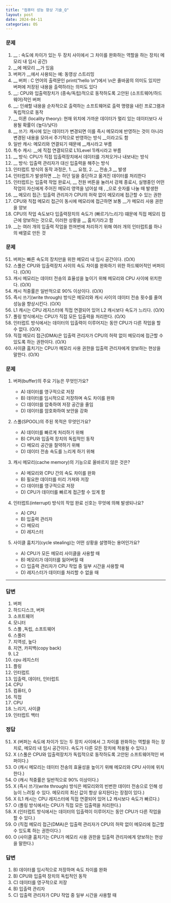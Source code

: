 ```yaml
---
title: "컴퓨터 성능 향상 기술_Q"
layout: post
date: 2024-04-11
categories: OS
---
```

### 문제

1. __ : 속도에 차이가 있는 두 장치 사이에서 그 차이를 완화하는 역할을 하는 장치( 메모리 내 임시 공간)
2. __에 메모리 __가 있음
3. 버퍼가 __에서 사용되는 예: 동영상 스트리밍
4. __ 버퍼 : C 언어의 출력문인 print(“hello \n”)에서 \n은 줄바꿈의 의미도 있지만 버퍼에 저장된 내용을 출력하라는 의미도 있다
5. __: CPU와 입출력장치가 (종속/독립)적으로 동작하도록 고안된 (소프트웨어/하드웨어)적인 버퍼
6. __: 인쇄할 내용을 순차적으로 출력하는 소프트웨어로 출력 명령을 내린 프로그램과 독립적으로 동작
7. __ 이론 (locality theory): 현재 위치에 가까운 데이터가 멀리 있는 데이터보다 사용될 확률이 (높다/낮다)
8. __ 쓰기: 캐시에 있는 데이터가 변경되면 이를 즉시 메모리에 반영하는 것이 아니라 변경된 내용을 모아서 주기적으로 반영하는 방식
__이라고도 함
9. 일반 캐시: 메모리와 연결되기 때문에 __캐시라고 부름
10. 특수 캐시: __에 직접 연결되므로 L1(Level 1)캐시라고 부름
11. __ 방식: CPU가 직접 입출력장치에서 데이터를 가져오거나 내보내는 방식
12. __ 방식: 입출력 관리자가 대신 입출력을 해주는 방식
13. 인터럽트 방식의 동작 과정은, 1. __ 요청, 2. __ 전송,3 __ 발생
14. 인터럽트가 발생하면 __는 하던 일을 중단하고 옮겨진 데이터를 처리한다
15. 인터럽트는 입출력 작업 완료시, __ 전원 버튼을 눌러서 강제 종료시, 실행중인 어떤 작업이 자신에게 주어진 메모리 영역을 넘어설 때 , _으로 숫자를 나눌 때 발생한
16. __ 메모리 접근: 입출력 관리자가 CPU의 허락 없이 메모리에 접근할 수 있는 권한
17. CPU와 직접 메모리 접근이 동시에 메모리에 접근하면 보통 __가 메모리 사용 권한을 양보
18. CPU의 작업 속도보다 입출력장치의 속도가 (빠르기/느리기) 떄문에 직접 메모리 접근에 양보하는 것으로, 이러한 상황을 __ 훔치기라고 함
19. __는 여러 개의 입출력 작업을 한꺼번에 처리하기 위해 여러 개의 인터럽트를 하나의 배열로 만든 것

### 문제

51.  버퍼는 빠른 속도의 장치만을 위한 메모리 내 임시 공간이다. (O/X)
52.  스풀은 CPU와 입출력장치 사이의 속도 차이를 완화하기 위한 하드웨어적인 버퍼이다. (O/X)
53.  캐시 메모리는 데이터 전송의 효율성을 높이기 위해 메모리와 CPU 사이에 위치한다. (O/X)
54.  캐시 적중률은 일반적으로 90% 이상이다. (O/X)
55.  즉시 쓰기(write through) 방식은 메모리와 캐시 사이의 데이터 전송 횟수를 줄여 성능을 향상시킨다. (O/X)
56.  L1 캐시는 CPU 레지스터에 직접 연결되어 있어 L2 캐시보다 속도가 느리다. (O/X)
57.  폴링 방식에서는 CPU가 직접 모든 입출력을 처리한다. (O/X)
58.  인터럽트 방식에서는 데이터의 입출력이 이루어지는 동안 CPU가 다른 작업을 할 수 없다. (O/X)
59.  직접 메모리 접근(DMA)은 입출력 관리자가 CPU의 허락 없이 메모리에 접근할 수 있도록 하는 권한이다. (O/X)
60.  사이클 훔치기는 CPU가 메모리 사용 권한을 입출력 관리자에게 양보하는 현상을 말한다. (O/X)

### 문제

1.  버퍼(buffer)의 주요 기능은 무엇인가요?
    
    *   A) 데이터를 영구적으로 저장
    *   B) 데이터를 임시적으로 저장하며 속도 차이를 완화
    *   C) 데이터를 압축하여 저장 공간을 줄임
    *   D) 데이터를 암호화하여 보안을 강화
2.  스풀(SPOOL)의 주된 목적은 무엇인가요?
    
    *   A) 데이터를 빠르게 처리하기 위해
    *   B) CPU와 입출력 장치의 독립적인 동작
    *   C) 메모리 공간을 절약하기 위해
    *   D) 데이터 전송 속도를 느리게 하기 위해
3.  캐시 메모리(cache memory)의 기능으로 올바르지 않은 것은?
    
    *   A) 메모리와 CPU 간의 속도 차이를 완화
    *   B) 필요한 데이터를 미리 가져와 저장
    *   C) 데이터를 영구적으로 저장
    *   D) CPU가 데이터를 빠르게 접근할 수 있게 함
4.  인터럽트(interrupt) 방식의 작업 완료 신호는 무엇에 의해 발생되나요?
    
    *   A) CPU
    *   B) 입출력 관리자
    *   C) 메모리
    *   D) 레지스터
5.  사이클 훔치기(cycle stealing)는 어떤 상황을 설명하는 용어인가요?
    
    *   A) CPU가 모든 메모리 사이클을 사용할 때
    *   B) 메모리가 데이터를 잃어버릴 때
    *   C) 입출력 관리자가 CPU 작업 중 일부 시간을 사용할 때
    *   D) 레지스터가 데이터를 처리할 수 없을 때



<hr>

### 답변

1. 버퍼
2. 하드디스크, 버퍼
3. 소프트웨어
4. 모니터
5. 스풀 ,독립, 소프트웨어
6. 스풀러
7. 지역성, 높다
8. 지연, 카피백(copy back)
9. L2
10. cpu 레지스터
11. 플링
12. 인터럽트
13. 입출력, 데이터, 인터럽트
14. CPU
15. 컴퓨터, 0
16. 직접
17. CPU
18. 느리기, 사이클
19. 인터럽트 백터 

### 정답


51.  X (버퍼는 속도에 차이가 있는 두 장치 사이에서 그 차이를 완화하는 역할을 하는 장치로, 메모리 내 임시 공간이다. 속도가 다른 모든 장치에 적용될 수 있다.)
52.  X (스풀은 CPU와 입출력장치가 독립적으로 동작하도록 고안된 소프트웨어적인 버퍼이다.)
53.  O (캐시 메모리는 데이터 전송의 효율성을 높이기 위해 메모리와 CPU 사이에 위치한다.)
54.  O (캐시 적중률은 일반적으로 90% 이상이다.)
55.  X (즉시 쓰기(write through) 방식은 메모리와의 빈번한 데이터 전송으로 인해 성능이 느려질 수 있다. 메모리의 최신 값이 항상 유지된다는 장점이 있다.)
56.  X (L1 캐시는 CPU 레지스터에 직접 연결되어 있어 L2 캐시보다 속도가 빠르다.)
57.  O (폴링 방식에서는 CPU가 직접 모든 입출력을 처리한다.)
58.  X (인터럽트 방식에서는 데이터의 입출력이 이루어지는 동안 CPU가 다른 작업을 할 수 있다.)
59.  O (직접 메모리 접근(DMA)은 입출력 관리자가 CPU의 허락 없이 메모리에 접근할 수 있도록 하는 권한이다.)
60.  O (사이클 훔치기는 CPU가 메모리 사용 권한을 입출력 관리자에게 양보하는 현상을 말한다.)



### 답변


1.  B) 데이터를 임시적으로 저장하며 속도 차이를 완화
2.  B) CPU와 입출력 장치의 독립적인 동작
3.  C) 데이터를 영구적으로 저장
4.  B) 입출력 관리자
5.  C) 입출력 관리자가 CPU 작업 중 일부 시간을 사용할 때


